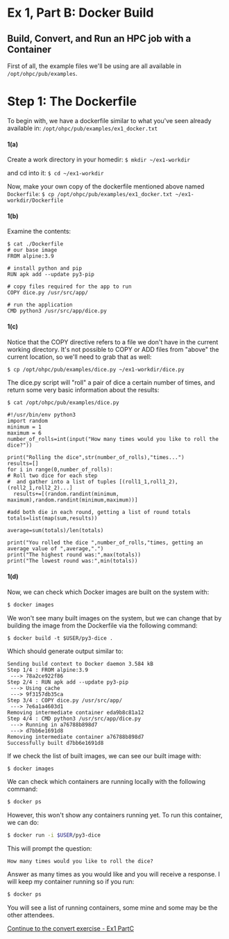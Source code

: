 # Ex 1, Part B: Docker Build
## Build, Convert, and Run an HPC job with a Container

First of all, the example files we'll be using are all available
in `/opt/ohpc/pub/examples`.

# Step 1: The Dockerfile
To begin with, we have a dockerfile similar to what you've
seen already available in:
```/opt/ohpc/pub/examples/ex1_docker.txt```

#### 1(a)
Create a work directory in your homedir:
```$ mkdir ~/ex1-workdir```

and cd into it:
```$ cd ~/ex1-workdir```

Now, make your own copy of the dockerfile mentioned above named `Dockerfile`:
```$ cp /opt/ohpc/pub/examples/ex1_docker.txt ~/ex1-workdir/Dockerfile```

#### 1(b)
Examine the contents:
```$ cd ~/ex1-workdir
$ cat ./Dockerfile
# our base image
FROM alpine:3.9

# install python and pip
RUN apk add --update py3-pip

# copy files required for the app to run
COPY dice.py /usr/src/app/

# run the application
CMD python3 /usr/src/app/dice.py
```

#### 1(c)
Notice that the COPY directive refers to a file we don't have in
the current working directory. It's not possible to COPY or ADD files from 
"above" the current location, so we'll need to grab that as well:

```$ cp /opt/ohpc/pub/examples/dice.py ~/ex1-workdir/dice.py```

The dice.py script will "roll" a pair of dice a certain number
of times, and return some very basic information about the results:

```bash
$ cat /opt/ohpc/pub/examples/dice.py
```

```python3
#!/usr/bin/env python3
import random
minimum = 1
maximum = 6
number_of_rolls=int(input("How many times would you like to roll the dice?"))

print("Rolling the dice",str(number_of_rolls),"times...")
results=[]
for i in range(0,number_of_rolls):
# Roll two dice for each step
#  and gather into a list of tuples [(roll1_1,roll1_2),(roll2_1,roll2_2)...]
  results+=[(random.randint(minimum, maximum),random.randint(minimum,maximum))]

#add both die in each round, getting a list of round totals
totals=list(map(sum,results))

average=sum(totals)/len(totals)

print("You rolled the dice ",number_of_rolls,"times, getting an average value of ",average,".")
print("The highest round was:",max(totals))
print("The lowest round was:",min(totals))
```

#### 1(d)

Now, we can check which Docker images are built on the system with:
```bash
$ docker images
```

We won't see many built images on the system, but we can change that by building
 the image from the Dockerfile via the following command:

```$ docker build -t $USER/py3-dice .```

Which should generate output similar to:
```
Sending build context to Docker daemon 3.584 kB
Step 1/4 : FROM alpine:3.9
 ---> 78a2ce922f86
Step 2/4 : RUN apk add --update py3-pip
 ---> Using cache
 ---> 9f3157db35ca
Step 3/4 : COPY dice.py /usr/src/app/
 ---> 7e6a1a4603d1
Removing intermediate container eda9b8c81a12
Step 4/4 : CMD python3 /usr/src/app/dice.py
 ---> Running in a76788b898d7
 ---> d7bb6e1691d8
Removing intermediate container a76788b898d7
Successfully built d7bb6e1691d8
```

If we check the list of built images, we can see our built image with:
```bash
$ docker images
```

We can check which containers are running locally with the following command:
```bash
$ docker ps
```
However, this won't show any containers running yet.  To run this container, we can do:
```bash
$ docker run -i $USER/py3-dice
```

This will prompt the question:
```
How many times would you like to roll the dice?
```

Answer as many times as you would like and you will receive a response.  I will keep my container running so if you run:
```bash
$ docker ps
```

You will see a list of running containers, some mine and some may be the other attendees.  

[Continue to the convert exercise - Ex1 PartC](https://github.com/XSEDE/Container_Tutorial/blob/main/SGCI2021/Ex%201%20Part%20C%20-%20Singularity%20Conversion.md)
